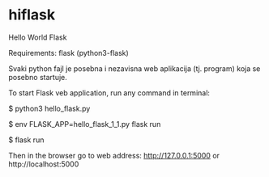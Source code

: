 # hiflask
Hello World Flask

Requirements: flask (python3-flask)

Svaki python fajl je posebna i nezavisna web aplikacija (tj. program) koja se posebno startuje.

To start Flask veb application, run any command in terminal:

$ python3 hello_flask.py

$ env FLASK_APP=hello_flask_1_1.py flask run

$ flask run

Then in the browser go to web address:
http://127.0.0.1:5000 or
http://localhost:5000

